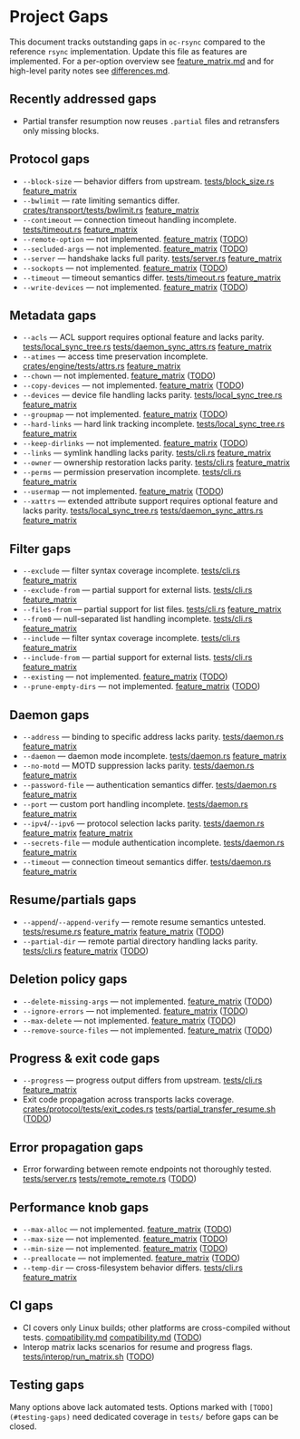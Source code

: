 # Project Gaps

This document tracks outstanding gaps in `oc-rsync` compared to the reference `rsync` implementation. Update this file as features are implemented. For a per-option overview see [feature_matrix.md](feature_matrix.md) and for high-level parity notes see [differences.md](differences.md).

## Recently addressed gaps
- Partial transfer resumption now reuses `.partial` files and retransfers only missing blocks.

## Protocol gaps
- `--block-size` — behavior differs from upstream. [tests/block_size.rs](../tests/block_size.rs) [feature_matrix](feature_matrix.md#L17)
- `--bwlimit` — rate limiting semantics differ. [crates/transport/tests/bwlimit.rs](../crates/transport/tests/bwlimit.rs) [feature_matrix](feature_matrix.md#L19)
 - `--contimeout` — connection timeout handling incomplete. [tests/timeout.rs](../tests/timeout.rs) [feature_matrix](feature_matrix.md#L32)
 - `--remote-option` — not implemented. [feature_matrix](feature_matrix.md#L127) ([TODO](#testing-gaps))
 - `--secluded-args` — not implemented. [feature_matrix](feature_matrix.md#L132) ([TODO](#testing-gaps))
 - `--server` — handshake lacks full parity. [tests/server.rs](../tests/server.rs) [feature_matrix](feature_matrix.md#L134)
- `--sockopts` — not implemented. [feature_matrix](feature_matrix.md#L137) ([TODO](#testing-gaps))
- `--timeout` — timeout semantics differ. [tests/timeout.rs](../tests/timeout.rs) [feature_matrix](feature_matrix.md#L147)
- `--write-devices` — not implemented. [feature_matrix](feature_matrix.md#L156) ([TODO](#testing-gaps))

## Metadata gaps
- `--acls` — ACL support requires optional feature and lacks parity. [tests/local_sync_tree.rs](../tests/local_sync_tree.rs) [tests/daemon_sync_attrs.rs](../tests/daemon_sync_attrs.rs) [feature_matrix](feature_matrix.md#L9)
- `--atimes` — access time preservation incomplete. [crates/engine/tests/attrs.rs](../crates/engine/tests/attrs.rs) [feature_matrix](feature_matrix.md#L14)
 - `--chown` — not implemented. [feature_matrix](feature_matrix.md#L25) ([TODO](#testing-gaps))
 - `--copy-devices` — not implemented. [feature_matrix](feature_matrix.md#L35) ([TODO](#testing-gaps))
 - `--devices` — device file handling lacks parity. [tests/local_sync_tree.rs](../tests/local_sync_tree.rs) [feature_matrix](feature_matrix.md#L52)
 - `--groupmap` — not implemented. [feature_matrix](feature_matrix.md#L68) ([TODO](#testing-gaps))
 - `--hard-links` — hard link tracking incomplete. [tests/local_sync_tree.rs](../tests/local_sync_tree.rs) [feature_matrix](feature_matrix.md#L69)
 - `--keep-dirlinks` — not implemented. [feature_matrix](feature_matrix.md#L84) ([TODO](#testing-gaps))
 - `--links` — symlink handling lacks parity. [tests/cli.rs](../tests/cli.rs) [feature_matrix](feature_matrix.md#L86)
 - `--owner` — ownership restoration lacks parity. [tests/cli.rs](../tests/cli.rs) [feature_matrix](feature_matrix.md#L113)
 - `--perms` — permission preservation incomplete. [tests/cli.rs](../tests/cli.rs) [feature_matrix](feature_matrix.md#L117)
 - `--usermap` — not implemented. [feature_matrix](feature_matrix.md#L151) ([TODO](#testing-gaps))
 - `--xattrs` — extended attribute support requires optional feature and lacks parity. [tests/local_sync_tree.rs](../tests/local_sync_tree.rs) [tests/daemon_sync_attrs.rs](../tests/daemon_sync_attrs.rs) [feature_matrix](feature_matrix.md#L157)

## Filter gaps
- `--exclude` — filter syntax coverage incomplete. [tests/cli.rs](../tests/cli.rs) [feature_matrix](feature_matrix.md#L56)
- `--exclude-from` — partial support for external lists. [tests/cli.rs](../tests/cli.rs) [feature_matrix](feature_matrix.md#L57)
- `--files-from` — partial support for list files. [tests/cli.rs](../tests/cli.rs) [feature_matrix](feature_matrix.md#L61)
- `--from0` — null-separated list handling incomplete. [tests/cli.rs](../tests/cli.rs) [feature_matrix](feature_matrix.md#L64)
- `--include` — filter syntax coverage incomplete. [tests/cli.rs](../tests/cli.rs) [feature_matrix](feature_matrix.md#L77)
- `--include-from` — partial support for external lists. [tests/cli.rs](../tests/cli.rs) [feature_matrix](feature_matrix.md#L78)
 - `--existing` — not implemented. [feature_matrix](feature_matrix.md#L59) ([TODO](#testing-gaps))
 - `--prune-empty-dirs` — not implemented. [feature_matrix](feature_matrix.md#L122) ([TODO](#testing-gaps))

## Daemon gaps
- `--address` — binding to specific address lacks parity. [tests/daemon.rs](../tests/daemon.rs) [feature_matrix](feature_matrix.md#L10)
- `--daemon` — daemon mode incomplete. [tests/daemon.rs](../tests/daemon.rs) [feature_matrix](feature_matrix.md#L41)
- `--no-motd` — MOTD suppression lacks parity. [tests/daemon.rs](../tests/daemon.rs) [feature_matrix](feature_matrix.md#L101)
- `--password-file` — authentication semantics differ. [tests/daemon.rs](../tests/daemon.rs) [feature_matrix](feature_matrix.md#L116)
- `--port` — custom port handling incomplete. [tests/daemon.rs](../tests/daemon.rs) [feature_matrix](feature_matrix.md#L118)
- `--ipv4`/`--ipv6` — protocol selection lacks parity. [tests/daemon.rs](../tests/daemon.rs) [feature_matrix](feature_matrix.md#L81) [feature_matrix](feature_matrix.md#L82)
- `--secrets-file` — module authentication incomplete. [tests/daemon.rs](../tests/daemon.rs) [feature_matrix](feature_matrix.md#L133)
- `--timeout` — connection timeout semantics differ. [tests/daemon.rs](../tests/daemon.rs) [feature_matrix](feature_matrix.md#L147)

## Resume/partials gaps
- `--append`/`--append-verify` — remote resume semantics untested. [tests/resume.rs](../tests/resume.rs) [feature_matrix](feature_matrix.md#L11) [feature_matrix](feature_matrix.md#L12) ([TODO](#testing-gaps))
- `--partial-dir` — remote partial directory handling lacks parity. [tests/cli.rs](../tests/cli.rs) [feature_matrix](feature_matrix.md#L118) ([TODO](#testing-gaps))

## Deletion policy gaps
- `--delete-missing-args` — not implemented. [feature_matrix](feature_matrix.md#L51) ([TODO](#testing-gaps))
- `--ignore-errors` — not implemented. [feature_matrix](feature_matrix.md#L73) ([TODO](#testing-gaps))
- `--max-delete` — not implemented. [feature_matrix](feature_matrix.md#L91) ([TODO](#testing-gaps))
- `--remove-source-files` — not implemented. [feature_matrix](feature_matrix.md#L131) ([TODO](#testing-gaps))

## Progress & exit code gaps
- `--progress` — progress output differs from upstream. [tests/cli.rs](../tests/cli.rs) [feature_matrix](feature_matrix.md#L123)
- Exit code propagation across transports lacks coverage. [crates/protocol/tests/exit_codes.rs](../crates/protocol/tests/exit_codes.rs) [tests/partial_transfer_resume.sh](../tests/partial_transfer_resume.sh) ([TODO](#testing-gaps))

## Error propagation gaps
- Error forwarding between remote endpoints not thoroughly tested. [tests/server.rs](../tests/server.rs) [tests/remote_remote.rs](../tests/remote_remote.rs) ([TODO](#testing-gaps))

## Performance knob gaps
- `--max-alloc` — not implemented. [feature_matrix](feature_matrix.md#L90) ([TODO](#testing-gaps))
- `--max-size` — not implemented. [feature_matrix](feature_matrix.md#L92) ([TODO](#testing-gaps))
- `--min-size` — not implemented. [feature_matrix](feature_matrix.md#L93) ([TODO](#testing-gaps))
- `--preallocate` — not implemented. [feature_matrix](feature_matrix.md#L122) ([TODO](#testing-gaps))
- `--temp-dir` — cross-filesystem behavior differs. [tests/cli.rs](../tests/cli.rs) [feature_matrix](feature_matrix.md#L149)

## CI gaps
- CI covers only Linux builds; other platforms are cross-compiled without tests. [compatibility.md](compatibility.md#L11) [compatibility.md](compatibility.md#L13) ([TODO](#testing-gaps))
- Interop matrix lacks scenarios for resume and progress flags. [tests/interop/run_matrix.sh](../tests/interop/run_matrix.sh) ([TODO](#testing-gaps))

## Testing gaps
Many options above lack automated tests. Options marked with `[TODO](#testing-gaps)` need dedicated coverage in `tests/` before gaps can be closed.
